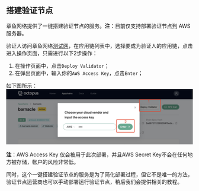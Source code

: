 ## 搭建验证节点

章鱼网络提供了一键搭建验证节点的服务。**注**：目前仅支持部署验证节点到 AWS 服务器。

验证人访问章鱼网络[测试网](https://testnet.oct.network/)，在应用链列表中，选择要成为验证人的应用链，点击进入操作页面，只需进行以下2步操作：

1. 在操作页面中，点击`Deploy Validator`；
2. 在弹出页面中，输入你的`AWS Access Key`，点击`Enter`；

如下图所示：
![deploy validator](./validator_deploy.jpg)

**注**：AWS Access Key 仅会被用于此次部署，并且AWS Secret Key不会在任何地方被存储，帐户的风险非常低。

同时，这个一键搭建验证节点的服务是为了简化部署过程，但它不是唯一的方法，验证节点运营商也可以手动部署运行验证节点，稍后我们会提供相关的教程。



